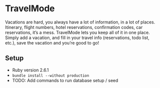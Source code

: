 # TravelMode

Vacations are hard, you always have a lot of information, in a lot of places. Itinerary, flight numbers, hotel reservations, confirmation codes, car reservations, it’s a mess. TravelMode lets you keep all of it in one place. Simply add a vacation, and fill in your travel info (reservations, todo list, etc.), save the vacation and you’re good to go!

## Setup

- Ruby version 2.6.1
- `bundle install --without production`
- TODO: Add commands to run database setup / seed
